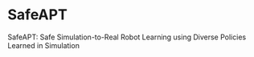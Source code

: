 # SafeAPT

SafeAPT: Safe Simulation-to-Real Robot Learning using Diverse Policies Learned in Simulation
